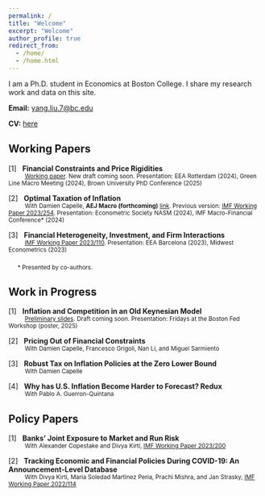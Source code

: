 ```yaml
---
permalink: /
title: "Welcome"
excerpt: "Welcome"
author_profile: true
redirect_from: 
  - /home/
  - /home.html
---
```


I am a Ph.D. student in Economics at Boston College. I share my research work and data on this site. 

**Email:** [yang.liu.7@bc.edu](mailto:yang.liu.7@bc.edu)

**CV:** [here](files/YL_CV_current.pdf)

## Working Papers

[1] &nbsp; **Financial Constraints and Price Rigidities**  <br>
<sub> &emsp;&emsp;&ensp; [Working paper](https://papers.ssrn.com/sol3/papers.cfm?abstract_id=5259321). New draft coming soon. Presentation: EEA Rotterdam (2024), Green Line Macro Meeting (2024), Brown University PhD Conference (2025) </sub>

[2] &nbsp; **Optimal Taxation of Inflation**  <br>
<sub> &emsp;&emsp;&ensp;  With Damien Capelle, **AEJ Macro (forthcoming)** [link](https://www.aeaweb.org/articles?id=10.1257/mac.20240248&&from=f). Previous version: [IMF Working Paper 2023/254](https://www.imf.org/en/Publications/WP/Issues/2023/12/08/Optimal-Taxation-of-Inflation-542215). Presentation: Econometric Society NASM (2024), IMF Macro-Financial Conference* (2024) </sub>

[3] &nbsp; **Financial Heterogeneity, Investment, and Firm Interactions**  <br>
<sub> &emsp;&emsp;&ensp;  [IMF Working Paper 2023/110](https://www.imf.org/en/Publications/WP/Issues/2023/05/26/Financial-Heterogeneity-Investment-and-Firm-Interactions-533844). Presentation: EEA Barcelona (2023), Midwest Econometrics (2023) </sub>

&emsp; <sub> * Presented by co-authors. </sub>


## Work in Progress

[1] &nbsp; **Inflation and Competition in an Old Keynesian Model**  <br>
<sub> &emsp;&emsp;&ensp; [Preliminary slides](files/OK_Model_Sep_2025_v1.pdf). Draft coming soon. Presentation: Fridays at the Boston Fed Workshop (poster, 2025) </sub>

[2] &nbsp; **Pricing Out of Financial Constraints**  <br>
<sub> &emsp;&emsp;&ensp;  With Damien Capelle, Francesco Grigoli, Nan Li, and Miguel Sarmiento </sub>

[3] &nbsp; **Robust Tax on Inflation Policies at the Zero Lower Bound**  <br>
<sub> &emsp;&emsp;&ensp;  With Damien Capelle </sub>

[4] &nbsp; **Why has U.S. Inflation Become Harder to Forecast? Redux**  <br>
<sub> &emsp;&emsp;&ensp;  With Pablo A. Guerron-Quintana </sub>


## Policy Papers

[1] &nbsp; **Banks’ Joint Exposure to Market and Run Risk**  <br>
<sub> &emsp;&emsp;&ensp;  With Alexander Copestake and Divya Kirti,  [IMF Working Paper 2023/200](https://www.imf.org/en/Publications/WP/Issues/2023/09/23/Banks-Joint-Exposure-to-Market-and-Run-Risk-539390) </sub>

[2] &nbsp; **Tracking Economic and Financial Policies During COVID-19: An Announcement-Level Database**  <br>
<sub> &emsp;&emsp;&ensp;  With Divya Kirti, Maria Soledad Martinez Peria, Prachi Mishra, and Jan Strasky, [IMF Working Paper 2022/114](https://www.imf.org/en/Publications/WP/Issues/2022/06/03/Tracking-Economic-and-Financial-Policies-During-COVID-19-An-Announcement-Level-Database-518896) </sub>


